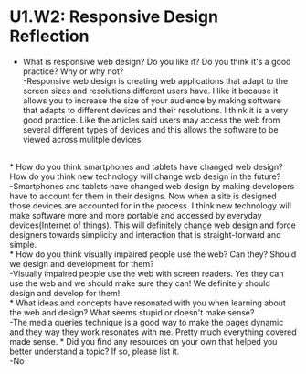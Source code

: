 # U1.W2: Responsive Design Reflection

* What is responsive web design? Do you like it?  Do you think it's a good practice? Why or why not?
<br>-Responsive web design is creating web applications that adapt to the screen sizes and resolutions different users have.   I like it because it allows you to increase the size of your audience by making software that adapts to different devices and their resolutions.  I think it is a very good practice.  Like the articles said users may access the web from several different types of devices and this allows the software to be viewed across mulitple devices.
<br>
* How do you think smartphones and tablets have changed web design? How do you think new technology will change web design in the future?
<br>-Smartphones and tablets have changed web design by making developers have to account for them in their designs.  Now when a site is designed those devices are accounted for in the process.  I think new technology will make software more and more portable and accessed by everyday devices(Internet of things). This will definitely change web design and force designers towards simplicity and interaction that is straight-forward and simple.
<br>
* How do you think visually impaired people use the web? Can they? Should we design and development for them?
<br>-Visually impaired people use the web with screen readers.  Yes they can use the web and we should make sure they can!  We definitely should design and develop for them!
<br>
* What ideas and concepts have resonated with you when learning about the web and design? What seems stupid or doesn't make sense?
<br>-The media queries technique is a good way to make the pages dynamic and they way they work resonates with me.  Pretty much everything covered made sense.
* Did you find any resources on your own that helped you better understand a topic? If so, please list it.
<br>-No
